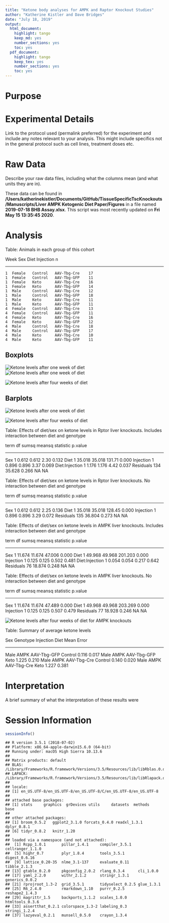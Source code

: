 ```yaml
---
title: "Ketone body analyses for AMPK and Raptor Knockout Studies"
author: "Katherine Kistler and Dave Bridges"
date: "July 18, 2019"
output:
  html_document:
    highlight: tango
    keep_md: yes
    number_sections: yes
    toc: yes
  pdf_document:
    highlight: tango
    keep_tex: yes
    number_sections: yes
    toc: yes
---
```




# Purpose

# Experimental Details

Link to the protocol used (permalink preferred) for the experiment and include any notes relevant to your analysis.  This might include specifics not in the general protocol such as cell lines, treatment doses etc.

# Raw Data

Describe your raw data files, including what the columns mean (and what units they are in).



These data can be found in **/Users/katherinekistler/Documents/GitHub/TissueSpecificTscKnockouts/Manuscripts/Liver AMPK Ketogenic Diet Paper/Figures** in a file named **2019-07-18 BHB Assay.xlsx**.  This script was most recently updated on **Fri May 15 13:35:45 2020**.

# Analysis


Table: Animals in each group of this cohort

 Week  Sex      Diet      Injection       n
-----  -------  --------  ------------  ---
    1  Female   Control   AAV-Tbg-Cre    17
    1  Female   Control   AAV-Tbg-GFP    11
    1  Female   Keto      AAV-Tbg-Cre    16
    1  Female   Keto      AAV-Tbg-GFP    14
    1  Male     Control   AAV-Tbg-Cre    12
    1  Male     Control   AAV-Tbg-GFP    18
    1  Male     Keto      AAV-Tbg-Cre    11
    1  Male     Keto      AAV-Tbg-GFP    11
    4  Female   Control   AAV-Tbg-Cre    13
    4  Female   Control   AAV-Tbg-GFP    11
    4  Female   Keto      AAV-Tbg-Cre    16
    4  Female   Keto      AAV-Tbg-GFP    12
    4  Male     Control   AAV-Tbg-Cre    18
    4  Male     Control   AAV-Tbg-GFP    17
    4  Male     Keto      AAV-Tbg-Cre    10
    4  Male     Keto      AAV-Tbg-GFP    11

## Boxplots

![Ketone levels after one week of diet](figures/boxplot-1-week-1.png)![Ketone levels after one week of diet](figures/boxplot-1-week-2.png)

![Ketone levels after four weeks of diet](figures/boxplot-4-weeks-ampk-1.png)


## Barplots

![Ketone levels after one week of diet](figures/barplot-1-week-1.png)

![Ketone levels after four weeks of diet](figures/barplot-4-weeks-1.png)

Table: Effects of diet/sex on  ketone levels in Rptor liver knockouts.  Includes interaction between diet and genotype

term               df    sumsq   meansq   statistic   p.value
---------------  ----  -------  -------  ----------  --------
Sex                 1    0.612    0.612        2.30     0.132
Diet                1   35.018   35.018      131.71     0.000
Injection           1    0.896    0.896        3.37     0.069
Diet:Injection      1    1.176    1.176        4.42     0.037
Residuals         134   35.628    0.266          NA        NA



Table: Effects of diet/sex on  ketone levels in Rptor liver knockouts.  No interaction between diet and genotype

term          df    sumsq   meansq   statistic   p.value
----------  ----  -------  -------  ----------  --------
Sex            1    0.612    0.612        2.25     0.136
Diet           1   35.018   35.018      128.45     0.000
Injection      1    0.896    0.896        3.29     0.072
Residuals    135   36.804    0.273          NA        NA



Table: Effects of diet/sex on  ketone levels in AMPK liver knockouts.  Includes interaction between diet and genotype

term              df    sumsq   meansq   statistic   p.value
---------------  ---  -------  -------  ----------  --------
Sex                1   11.674   11.674      47.006     0.000
Diet               1   49.968   49.968     201.203     0.000
Injection          1    0.125    0.125       0.502     0.481
Diet:Injection     1    0.054    0.054       0.217     0.642
Residuals         76   18.874    0.248          NA        NA



Table: Effects of diet/sex on  ketone levels in AMPK liver knockouts.  No interaction between diet and genotype

term         df    sumsq   meansq   statistic   p.value
----------  ---  -------  -------  ----------  --------
Sex           1   11.674   11.674      47.489     0.000
Diet          1   49.968   49.968     203.269     0.000
Injection     1    0.125    0.125       0.507     0.479
Residuals    77   18.928    0.246          NA        NA

![Ketone levels after four weeks of diet for AMPK knockouts](figures/barplot-4-week-ampk-1.png)

Table: Summary of average ketone levels

Sex    Genotype   Injection     Diet        Mean   Error
-----  ---------  ------------  --------  ------  ------
Male   AMPK       AAV-Tbg-GFP   Control    0.116   0.017
Male   AMPK       AAV-Tbg-GFP   Keto       1.225   0.210
Male   AMPK       AAV-Tbg-Cre   Control    0.140   0.020
Male   AMPK       AAV-Tbg-Cre   Keto       1.227   0.381

# Interpretation

A brief summary of what the interpretation of these results were

# Session Information


```r
sessionInfo()
```

```
## R version 3.5.1 (2018-07-02)
## Platform: x86_64-apple-darwin15.6.0 (64-bit)
## Running under: macOS High Sierra 10.13.6
## 
## Matrix products: default
## BLAS: /Library/Frameworks/R.framework/Versions/3.5/Resources/lib/libRblas.0.dylib
## LAPACK: /Library/Frameworks/R.framework/Versions/3.5/Resources/lib/libRlapack.dylib
## 
## locale:
## [1] en_US.UTF-8/en_US.UTF-8/en_US.UTF-8/C/en_US.UTF-8/en_US.UTF-8
## 
## attached base packages:
## [1] stats     graphics  grDevices utils     datasets  methods   base     
## 
## other attached packages:
## [1] broom_0.5.2   ggplot2_3.1.0 forcats_0.4.0 readxl_1.3.1  dplyr_0.8.1  
## [6] tidyr_0.8.2   knitr_1.20   
## 
## loaded via a namespace (and not attached):
##  [1] Rcpp_1.0.1       pillar_1.4.1     compiler_3.5.1   cellranger_1.1.0
##  [5] highr_0.7        plyr_1.8.4       tools_3.5.1      digest_0.6.16   
##  [9] lattice_0.20-35  nlme_3.1-137     evaluate_0.11    tibble_2.1.3    
## [13] gtable_0.2.0     pkgconfig_2.0.2  rlang_0.3.4      cli_1.0.0       
## [17] yaml_2.2.0       withr_2.1.2      stringr_1.3.1    generics_0.0.2  
## [21] rprojroot_1.3-2  grid_3.5.1       tidyselect_0.2.5 glue_1.3.1      
## [25] R6_2.4.0         rmarkdown_1.10   purrr_0.2.5      reshape2_1.4.3  
## [29] magrittr_1.5     backports_1.1.2  scales_1.0.0     htmltools_0.3.6 
## [33] assertthat_0.2.1 colorspace_1.3-2 labeling_0.3     stringi_1.2.4   
## [37] lazyeval_0.2.1   munsell_0.5.0    crayon_1.3.4
```

